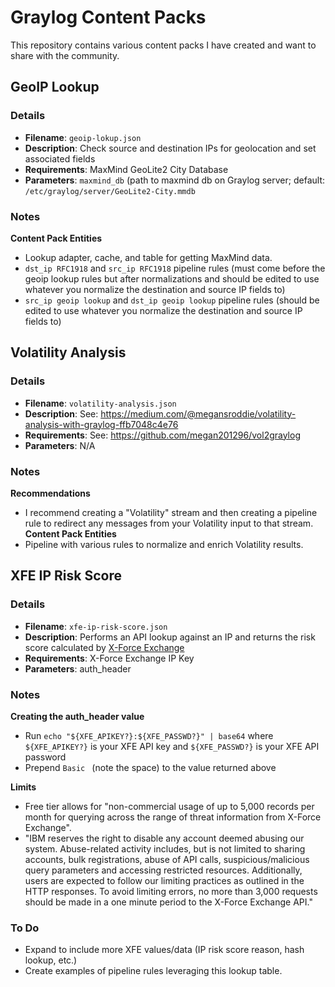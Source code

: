 # Graylog Content Packs

This repository contains various content packs I have created and want to share with the community.

## GeoIP Lookup
### Details
- **Filename**: `geoip-lokup.json` 
- **Description**: Check source and destination IPs for geolocation and set associated fields 
- **Requirements**: MaxMind GeoLite2 City Database    
- **Parameters**: `maxmind_db` (path to maxmind db on Graylog server; default: `/etc/graylog/server/GeoLite2-City.mmdb`

### Notes
**Content Pack Entities**
- Lookup adapter, cache, and table for getting MaxMind data.
- `dst_ip RFC1918` and `src_ip RFC1918` pipeline rules (must come before the geoip lookup rules but after normalizations and should be edited to use whatever you normalize the destination and source IP fields to)
- `src_ip geoip lookup` and `dst_ip geoip lookup` pipeline rules (should be edited to use whatever you normalize the destination and source IP fields to)

## Volatility Analysis
### Details
- **Filename**: `volatility-analysis.json` 
- **Description**: See: https://medium.com/@megansroddie/volatility-analysis-with-graylog-ffb7048c4e76
- **Requirements**: See: https://github.com/megan201296/vol2graylog   
- **Parameters**: N/A

### Notes
**Recommendations**
- I recommend creating a "Volatility" stream and then creating a pipeline rule to redirect any messages from your Volatility input to that stream.
**Content Pack Entities**
- Pipeline with various rules to normalize and enrich Volatility results.

## XFE IP Risk Score
### Details
- **Filename**: `xfe-ip-risk-score.json` 
- **Description**: Performs an API lookup against an IP and returns the risk score calculated by [X-Force Exchange](https://exchange.xforce.ibmcloud.com)   
- **Requirements**: X-Force Exchange IP Key    
- **Parameters**: auth_header  

### Notes
**Creating the auth_header value**
- Run `echo "${XFE_APIKEY?}:${XFE_PASSWD?}" | base64` where `${XFE_APIKEY?}` is your XFE API key and `${XFE_PASSWD?}` is your XFE API password
- Prepend `Basic ` (note the space) to the value returned above

**Limits**
- Free tier allows for "non-commercial usage of up to 5,000 records per month for querying across the range of threat information from X-Force Exchange".
- "IBM reserves the right to disable any account deemed abusing our system. Abuse-related activity includes, but is not limited to sharing accounts, bulk registrations, abuse of API calls, suspicious/malicious query parameters and accessing restricted resources. Additionally, users are expected to follow our limiting practices as outlined in the HTTP responses. To avoid limiting errors, no more than 3,000 requests should be made in a one minute period to the X-Force Exchange API."

### To Do
- Expand to include more XFE values/data (IP risk score reason, hash lookup, etc.)
- Create examples of pipeline rules leveraging this lookup table.
